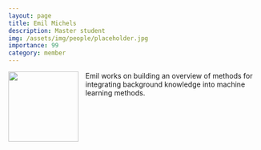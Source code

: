 ```yaml
---
layout: page
title: Emil Michels
description: Master student
img: /assets/img/people/placeholder.jpg
importance: 99
category: member
---
```


<img src="{{ page.img }}" style="float: left; width: 10em; padding-right: 1em; padding-bottom: 1em"/>

Emil works on building an overview of methods for integrating background knowledge into machine learning methods.
